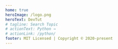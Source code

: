```yaml
---
home: true
heroImage: /logo.png
heroText: DevTut
# tagline: Search Topic
# actionText: Python →
# actionLink: /python/
footer: MIT Licensed | Copyright © 2020-present
---
```


<LanguageSearch />
